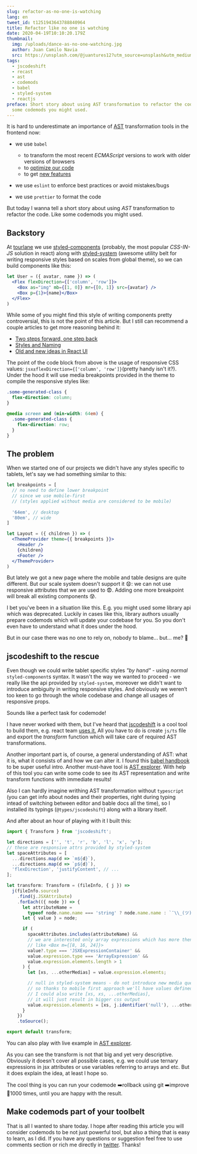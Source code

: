 ```yaml
---
slug: refactor-as-no-one-is-watching
lang: en
tweet_id: t1251943643788840964
title: Refactor like no one is watching
date: 2020-04-19T10:10:20.179Z
thumbnail:
  img: /uploads/dance-as-no-one-watching.jpg
  author: Juan Camilo Navia
  src: https://unsplash.com/@juantures12?utm_source=unsplash&utm_medium=referral&utm_content=creditCopyText
tags:
  - jscodeshift
  - recast
  - ast
  - codemods
  - babel
  - styled-system
  - reactjs
preface: Short story about using AST transformation to refactor the code. Like
  some codemods you might used.
---
```

It is hard to underestimate an importance  of [AST](https://en.wikipedia.org/wiki/Abstract_syntax_tree) transformation tools in the frontend now:

* we use `babel`

  * to transform the most recent *ECMAScript* versions to work with older versions of browsers
  * to [optimize our code](https://github.com/jamiebuilds/babel-react-optimize)
  * to get [new features](https://emotion.sh/docs/css-prop)
* we use `eslint` to enforce best practices or avoid mistakes/bugs
* we use `prettier` to format the code

But today I wanna tell a short story about using *AST* transformation to refactor the code. Like some codemods you might used.

## Backstory

At [tourlane](https://www.tourlane.de/) we use [styled-components](https://styled-components.com/) (probably, the most popular *CSS-IN-JS* solution in react) along with [styled-system](https://styled-system.com/) (awesome utility belt for writing responsive styles based on scales from global theme), so we can build components like this:

```jsx
let User = ({ avatar, name }) => (
  <Flex flexDirection={['column', 'row']}>
    <Box as="img" mb={[1, 0]} mr={[0, 1]} src={avatar} />
    <Box p={1}>{name}</Box>
  </Flex>
)
```

While some of you might find this style of writing components pretty controversial, this is not the point of this article. But I still can recommend a couple articles to [](https://jxnblk.com/blog/two-steps-forward/)get more reasoning behind it:

* [Two steps forward, one step back](https://jxnblk.com/blog/two-steps-forward/)
* [Styles and Naming](<* [https://www.christopherbiscardi.com/post/styles-and-naming](https://www.christopherbiscardi.com/post/styles-and-naming/)/>)
* [Old and new ideas in React UI](https://react-ui.dev/core-concepts/ideas)

The point of the code block from above is the usage of responsive CSS values: `jsx±flexDirection={['column', 'row']}`(pretty handy isn't it?). Under the hood it will use media breakpoints provided in the theme to compile the responsive styles like:

```css
.some-generated-class {
  flex-direction: column;
}

@media screen and (min-width: 64em) {
  .some-generated-class {
    flex-direction: row;
  }
}
```

## The problem

When we started one of our projects we didn't have any styles specific to tablets, let's say we had something similar to this:

```jsx
let breakpoints = [
  // no need to define lower breakpoint
  // since we use mobile-first
  // (styles applied without media are considered to be mobile)
  
  '64em', // desktop
  '80em', // wide
]

let Layout = ({ children }) => (
  <ThemeProvider theme={{ breakpoints }}>
    <Header />
    {children}
    <Footer />
  </ThemeProvider>
)
```

But lately we got a new page where the mobile and table designs are quite different. But our scale system doesn't support it 😧: we can not use responsive attributes that we are used to 😨. Adding one more breakpoint will break all existing components 😰.

I bet you've been in a situation like this. E.g. you might used some library api which was deprecated. Luckily in cases like this, library authors usually prepare codemods which will update your codebase for you. So you don't even have to understand what it does under the hood.

But in our case there was no one to rely on, nobody to blame... but... me? 🥺

## jscodeshift to the rescue

Even though we could write tablet specific styles *"by hand"* - using *normal* `styled-component`s syntax. It wasn't the way we wanted to proceed - we really like the api provided by `styled-system`, moreover we didn't want to introduce  ambiguity in writing responsive styles. And obviously we weren’t too keen to go through the whole codebase and change all usages of responsive props.

Sounds like a perfect task for codemode!

I have never worked with them, but I've heard that [jscodeshift](https://github.com/facebook/jscodeshift) is a cool tool to build them, e.g. react team [uses it.](https://github.com/reactjs/react-codemod) All you have to do is create `js/ts` file and export the *transform* function which will take care of required AST transformations.

Another important part is, of course, a general understanding of AST: what it is, what it consists of and how we can alter it. I found this [babel handbook](https://github.com/jamiebuilds/babel-handbook) to be super useful intro. Another must-have tool is [AST explorer](https://astexplorer.net/). With help of this tool you can write some code to see its AST representation and write transform functions with immediate results!

Also I can hardly imagine writhing AST transformation without `typescript` (you can get info about nodes and their properties, right during typing intead of switching between editor and bable docs all the time), so I installed its typings (`@types/jscodeshift`) along with a library itself.

And after about an hour of playing with it I built this:

```typescript
import { Transform } from 'jscodeshift';

let directions = ['', 't', 'r', 'b', 'l', 'x', 'y'];
// these are responsive attrs provided by styled-system
let spaceAttributes = [
  ...directions.map(d => `m${d}`),
  ...directions.map(d => `p${d}`),
  'flexDirection', 'justifyContent', // ...
];

let transform: Transform = (fileInfo, { j }) =>
  j(fileInfo.source)
    .find(j.JSXAttribute)
    .forEach(({ node }) => {
      let attributeName =
        typeof node.name.name === 'string' ? node.name.name : `¯\\_(ツ)_/¯`;
      let { value } = node;

      if (
        spaceAttributes.includes(attributeName) &&
        // we are interested only array expressions which has more then 1 value
        // like <Box m={[8, 16, 24]}>
        value?.type === 'JSXExpressionContainer' &&
        value.expression.type === 'ArrayExpression' &&
        value.expression.elements.length > 1
      ) {
        let [xs, ...otherMedias] = value.expression.elements;

        // null in styled-system means - do not introduce new media query,
        // so thanks to mobile first approach we'll have values defined in xs.
        // I could also write [xs, xs, ...otherMedias],
        // it will just result in bigger css output
        value.expression.elements = [xs, j.identifier('null'), ...otherMedias];
      }
    })
    .toSource();

export default transform;
```

You can also play with live example in [AST explorer](https://astexplorer.net/#/gist/d76e9a0c6e5f0cea12c039bc1b3f0d4c/4a5c9afcfda6967a4d0205ba8093e2b0c363ac4c).

As you can see the transform is not that big and yet very descriptive. Obviously it doesn't cover all possible cases, e.g. we could use ternary expressions in jsx attributes or use variables referring to arrays and etc. But it does explain the idea, at least I hope so.

The cool thing is you can run your codemode ➡️rollback using git ➡️improve 🔁1000 times, until you are happy with the result.

## Make codemods part of your toolbelt

That is all I wanted to share today. I hope after reading this article you will consider codemods to be not just powerful tool, but also a thing that is easy to learn, as I did. If you have any questions or suggestion feel free to use comments section or rich me directly in [twitter](https://twitter.com/kitos_kirsanov). Thanks!
